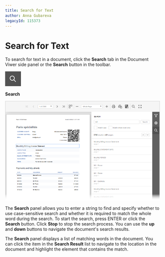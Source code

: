 ```yaml
---
title: Search for Text
author: Anna Gubareva
legacyId: 115373
---
```

# Search for Text
To search for text in a document, click the **Search**  tab in the Document Viwer side panel or the **Search** button in the toolbar. 

![EUD_HTML5DV_SearchButton](../../../images/img121840.png)

**Search**

![EUD_HTML5DV_SearchPanel](../../../images/img121841.png)

The **Search** panel allows you to enter a string to find and specify whether to use case-sensitive search and whether it is required to match the whole word during the search. To start the search, press ENTER or click the **Search** button. Click **Stop** to stop the search process. You can use the **up** and **down** buttons to navigate the document's search results.

The **Search** panel displays a list of matching words in the document. You can click the item in the **Search Result** list to navigate to the location in the document and highlight the element that contains the match.